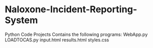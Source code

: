 # Naloxone-Incident-Reporting-System
Python Code Projects
Contains the following programs:
WebApp.py
LOADTOCAS.py
input.html
results.html
styles.css
